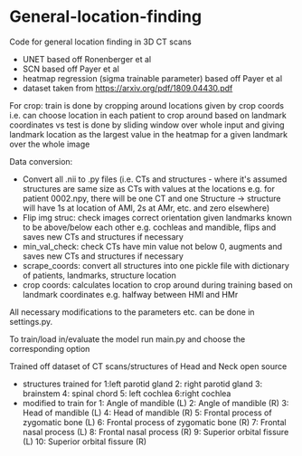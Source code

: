 # General-location-finding
Code for general location finding in 3D CT scans 
- UNET based off Ronenberger et al
- SCN based off Payer et al
- heatmap regression (sigma trainable parameter) based off Payer et al
- dataset taken from https://arxiv.org/pdf/1809.04430.pdf

For crop: train is done by cropping around locations given by crop coords i.e. can choose location in each patient to crop around based on landmark coordinates vs test is done by sliding window over whole input and giving landmark location as the largest value in the heatmap for a given landmark over the whole image

Data conversion:
- Convert all .nii to .py files (i.e. CTs and structures - where it's assumed structures are same size as CTs with values at the locations e.g. for patient 0002.npy, there will be one CT and one Structure -> structure will have 1s at location of AMl, 2s at AMr, etc. and zero elsewhere)
- Flip img struc: check images correct orientation given landmarks known to be above/below each other e.g. cochleas and mandible, flips and saves new CTs and structures if necessary
- min_val_check: check CTs have min value not below 0, augments and saves new CTs and structures if necessary
- scrape_coords: convert all structures into one pickle file with dictionary of patients, landmarks, structure location
- crop coords: calculates location to crop around during training based on landmark coordinates e.g. halfway between HMl and HMr

All necessary modifications to the parameters etc. can be done in settings.py.

To train/load in/evaluate the model run main.py and choose the corresponding option

Trained off dataset of CT scans/structures of Head and Neck open source
- structures trained for 1:left parotid gland 2: right parotid gland 3: brainstem 4: spinal chord 5: left cochlea 6:right cochlea
- modified to train for 1: Angle of mandible (L) 2: Angle of mandible (R) 3: Head of mandible (L) 4: Head of mandible (R) 5: Frontal process of zygomatic bone (L) 6: Frontal process of zygomatic bone (R) 7: Frontal nasal process (L) 8: Frontal nasal process (R) 9: Superior orbital fissure (L) 10: Superior orbital fissure (R)




